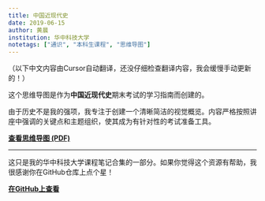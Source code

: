 ```yaml
---
title: 中国近现代史
date: 2019-06-15
author: 黄晨
institution: 华中科技大学
notetags: ["通识", "本科生课程", "思维导图"]
---
```


（以下中文内容由Cursor自动翻译，还没仔细检查翻译内容，我会缓慢手动更新的！）

这个思维导图是作为**中国近现代史**期末考试的学习指南而创建的。

由于历史不是我的强项，我专注于创建一个清晰简洁的视觉概览。内容严格按照讲座中强调的关键点和主题组织，使其成为有针对性的考试准备工具。

[**查看思维导图 (PDF)**](/notes/modern-chinese-history/pdf/modern-chinese-history-mindmap.pdf)

---

这只是我的华中科技大学课程笔记合集的一部分。如果你觉得这个资源有帮助，我很感谢你在GitHub仓库上点个星！

[**在GitHub上查看**](https://github.com/chenx820/HUST-course-notes)
